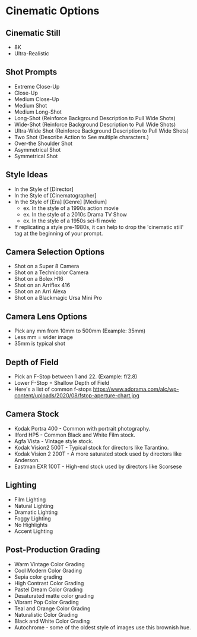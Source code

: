 # Cinematic Options

## Cinematic Still

- 8K
- Ultra-Realistic

## Shot Prompts

- Extreme Close-Up
- Close-Up
- Medium Close-Up
- Medium Shot
- Medium Long-Shot
- Long-Shot (Reinforce Background Description to Pull Wide Shots)
- Wide-Shot (Reinforce Background Description to Pull Wide Shots)
- Ultra-Wide Shot (Reinforce Background Description to Pull Wide Shots)
- Two Shot (Describe Action to See multiple characters.)
- Over-the Shoulder Shot
- Asymmetrical Shot
- Symmetrical Shot

## Style Ideas

- In the Style of [Director]
- In the Style of [Cinematographer]
- In the Style of [Era] [Genre] [Medium]
  - ex. In the style of a 1990s action movie
  - ex. In the style of a 2010s Drama TV Show
  - ex. In the style of a 1950s sci-fi movie
- If replicating a style pre-1980s, it can help to drop the 'cinematic still' tag at the beginning of your prompt.

## Camera Selection Options

- Shot on a Super 8 Camera
- Shot on a Technicolor Camera
- Shot on a Bolex H16
- Shot on an Arriflex 416
- Shot on an Arri Alexa
- Shot on a Blackmagic Ursa Mini Pro

## Camera Lens Options

- Pick any mm from 10mm to 500mm (Example: 35mm)
- Less mm = wider image
- 35mm is typical shot

## Depth of Field

- Pick an F-Stop between 1 and 22. (Example: f/2.8)
- Lower F-Stop = Shallow Depth of Field
- Here's a list of common f-stops https://www.adorama.com/alc/wp-content/uploads/2020/08/fstop-aperture-chart.jpg

## Camera Stock

- Kodak Portra 400 - Common with portrait photography.
- Ilford HP5 - Common Black and White Film stock.
- Agfa Vista - Vintage style stock.
- Kodak Vision2 500T - Typical stock for directors like Tarantino.
- Kodak Vision 2 200T - A more saturated stock used by directors like Anderson.
- Eastman EXR 100T - High-end stock used by directors like Scorsese

## Lighting

- Film Lighting
- Natural Lighting
- Dramatic Lighting
- Foggy Lighting
- No Highlights
- Accent Lighting

## Post-Production Grading

- Warm Vintage Color Grading
- Cool Modern Color Grading
- Sepia color grading
- High Contrast Color Grading
- Pastel Dream Color Grading
- Desaturated matte color grading
- Vibrant Pop Color Grading
- Teal and Orange Color Grading
- Naturalistic Color Grading
- Black and White Color Grading
- Autochrome - some of the oldest style of images use this brownish hue.

